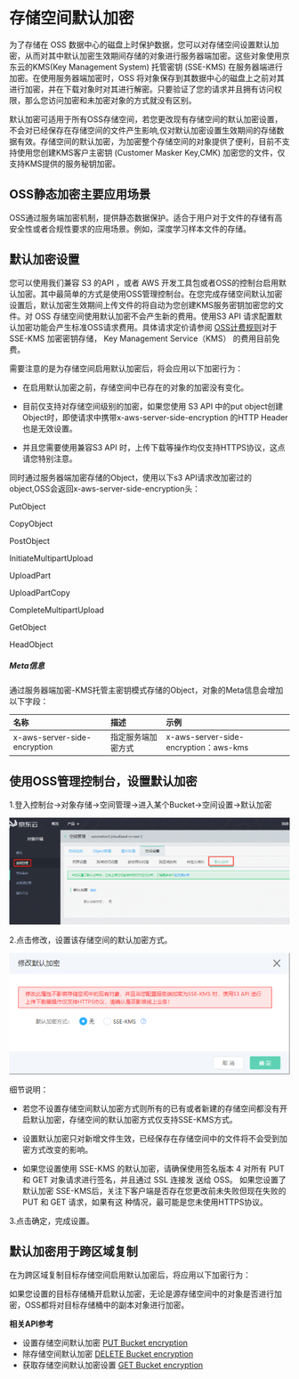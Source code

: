 # 存储空间默认加密

为了存储在 OSS 数据中心的磁盘上时保护数据，您可以对存储空间设置默认加密，从而对其中默认加密生效期间存储的对象进行服务器端加密。这些对象使用京东云的KMS(Key Management System) 托管密钥 (SSE-KMS) 在服务器端进行加密。在使用服务器端加密时，OSS 将对象保存到其数据中心的磁盘上之前对其进行加密，并在下载对象时对其进行解密。只要验证了您的请求并且拥有访问权限，那么您访问加密和未加密对象的方式就没有区别。

默认加密可适用于所有OSS存储空间，若您更改现有存储空间的默认加密设置，不会对已经保存在存储空间的文件产生影响,仅对默认加密设置生效期间的存储数据有效。存储空间的默认加密，为加密整个存储空间的对象提供了便利，目前不支持使用您创建KMS客户主密钥 (Customer Masker Key,CMK) 加密您的文件，仅支持KMS提供的服务秘钥加密。


## OSS静态加密主要应用场景 

OSS通过服务端加密机制，提供静态数据保护。适合于用户对于文件的存储有高安全性或者合规性要求的应用场景。例如，深度学习样本文件的存储。

## 默认加密设置

您可以使用我们兼容 S3 的API ，或者 AWS 开发工具包或者OSS的控制台启用默认加密。其中最简单的方式是使用OSS管理控制台。在您完成存储空间默认加密设置后，默认加密生效期间上传文件的将自动为您创建KMS服务密钥加密您的文件。对 OSS 存储空间使用默认加密不会产生新的费用。使用S3 API 请求配置默认加密功能会产生标准OSS请求费用。具体请求定价请参阅 [OSS计费规则](https://docs.jdcloud.com/cn/object-storage-service/billing-rules)对于 SSE-KMS 加密密钥存储， Key Management Service（KMS） 的费用目前免费。

需要注意的是为存储空间启用默认加密后，将会应用以下加密行为：

 *  在启用默认加密之前，存储空间中已存在的对象的加密没有变化。
 
 *  目前仅支持对存储空间级别的加密，如果您使用 S3 API 中的put object创建Object时，即使请求中携带x-aws-server-side-encryption 的HTTP Header也是无效设置。
 
 *  并且您需要使用兼容S3 API 时，上传下载等操作均仅支持HTTPS协议，这点请您特别注意。
 
同时通过服务器端加密存储的Object，使用以下s3 API请求改加密过的object,OSS会返回x-aws-server-side-encryption头：

PutObject

CopyObject

PostObject

InitiateMultipartUpload

UploadPart

UploadPartCopy

CompleteMultipartUpload

GetObject

HeadObject

##### Meta信息
通过服务器端加密-KMS托管主密钥模式存储的Object，对象的Meta信息会增加以下字段：

|名称|描述|示例|
|:-|:-|:-|
|x-aws-server-side-encryption|指定服务端加密方式|x-aws-server-side-encryption：aws-kms|

##  使用OSS管理控制台，设置默认加密

1.登入控制台->对象存储->空间管理->进入某个Bucket->空间设置->默认加密

![存储空间默认加密](../../../../../image/Object-Storage-Service/OSS-96.png)

2.点击修改，设置该存储空间的默认加密方式。

![存储空间默认加密](../../../../../image/Object-Storage-Service/OSS-95.png)

细节说明：

   - 若您不设置存储空间默认加密方式则所有的已有或者新建的存储空间都没有开启默认加密，存储空间的默认加密方式仅支持SSE-KMS方式。

   - 设置默认加密只对新增文件生效，已经保存在存储空间中的文件将不会受到加密方式改变的影响。

   - 如果您设置使用 SSE-KMS 的默认加密，请确保使用签名版本 4  对所有 PUT 和 GET 对象请求进行签名，并且通过 SSL 连接发
   送给 OSS。 如果您设置了默认加密 SSE-KMS后，关注下客户端是否存在您更改前未失败但现在失败的 PUT 和 GET 请求，如果有这
   种情况，最可能是您未使用HTTPS协议。

3.点击确定，完成设置。

## 默认加密用于跨区域复制
在为跨区域复制目标存储空间启用默认加密后，将应用以下加密行为：

如果您设置的目标存储桶开启默认加密，无论是源存储空间中的对象是否进行加密，OSS都将对目标存储桶中的副本对象进行加密。

**相关API参考**

-  设置存储空间默认加密  [PUT Bucket encryption](../../API-Reference-S3-Compatible/Compatibility-API/PUT-Bucket-Encryption-2.md)
-  除存储空间默认加密  [DELETE Bucket encryption](../../API-Reference-S3-Compatible/Compatibility-API/DELETE-Bucket-Encryption-2.md)
-  获取存储空间默认加密设置  [GET Bucket encryption](../../API-Reference-S3-Compatible/Compatibility-API/GET-Bucket-Encryption-2.md)
